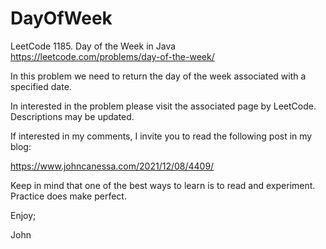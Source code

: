 # DayOfWeek
LeetCode 1185. Day of the Week in Java
https://leetcode.com/problems/day-of-the-week/

In this problem we need to return the day of the week
associated with a specified date.

In interested in the problem please visit the associated
page by LeetCode. Descriptions may be updated.

If interested in my comments, I invite you to read the
following post in my blog:

https://www.johncanessa.com/2021/12/08/4409/

Keep in mind that one of the best ways to learn is to read
and experiment. Practice does make perfect.

Enjoy;

John
